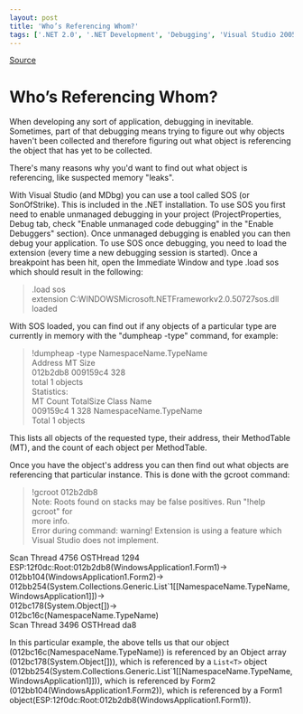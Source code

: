 ```yaml
---
layout: post
title: 'Who’s Referencing Whom?'
tags: ['.NET 2.0', '.NET Development', 'Debugging', 'Visual Studio 2005', 'msmvps']
---
```

[Source](http://blogs.msmvps.com/peterritchie/2007/10/12/who-s-referencing-whom/ "Permalink to Who’s Referencing Whom?")

# Who’s Referencing Whom?

When developing any sort of application, debugging in inevitable. Sometimes, part of that debugging means trying to figure out why objects haven't been collected and therefore figuring out what object is referencing the object that has yet to be collected.

There's many reasons why you'd want to find out what object is referencing, like suspected memory "leaks".

With Visual Studio (and MDbg) you can use a tool called SOS (or SonOfStrike). This is included in the .NET installation. To use SOS you first need to enable unmanaged debugging in your project (ProjectProperties, Debug tab, check "Enable unmanaged code debugging" in the "Enable Debuggers" section). Once unmanaged debugging is enabled you can then debug your application. To use SOS once debugging, you need to load the extension (every time a new debugging session is started). Once a breakpoint has been hit, open the Immediate Window and type .load sos which should result in the following:

  

> .load sos  
extension C:WINDOWSMicrosoft.NETFrameworkv2.0.50727sos.dll loaded

With SOS loaded, you can find out if any objects of a particular type are currently in memory with the "dumpheap -type" command, for example:

  

> !dumpheap -type NamespaceName.TypeName  
Address MT Size  
012b2db8 009159c4 328   
total 1 objects  
Statistics:  
 MT Count TotalSize Class Name  
009159c4 1 328 NamespaceName.TypeName  
Total 1 objects

This lists all objects of the requested type, their address, their MethodTable (MT), and the count of each object per MethodTable.

Once you have the object's address you can then find out what objects are referencing that particular instance. This is done with the gcroot command:

  

> !gcroot 012b2db8  
Note: Roots found on stacks may be false positives. Run "!help gcroot" for  
more info.  
Error during command: warning! Extension is using a feature which Visual Studio does not implement.  
  
Scan Thread 4756 OSTHread 1294  
ESP:12f0dc:Root:012b2db8(WindowsApplication1.Form1)->  
012bb104(WindowsApplication1.Form2)->  
012bb254(System.Collections.Generic.List`1[[NamespaceName.TypeName, WindowsApplication1]])->  
012bc178(System.Object[])->  
012bc16c(NamespaceName.TypeName)  
Scan Thread 3496 OSTHread da8

In this particular example, the above tells us that our object (012bc16c(NamespaceName.TypeName)) is referenced by an Object array (012bc178(System.Object[])), which is referenced by a `List<T>` object (012bb254(System.Collections.Generic.List`1[[NamespaceName.TypeName, WindowsApplication1]])), which is referenced by Form2 (012bb104(WindowsApplication1.Form2)), which is referenced by a Form1 object(ESP:12f0dc:Root:012b2db8(WindowsApplication1.Form1)).  


